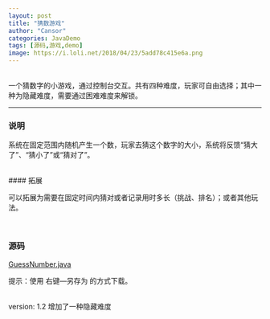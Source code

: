 ```yaml
---
layout: post
title: "猜数游戏"
author: "Cansor"
categories: JavaDemo
tags: [源码,游戏,demo]
image: https://i.loli.net/2018/04/23/5add78c415e6a.png
---
```


<br>
一个猜数字的小游戏，通过控制台交互。共有四种难度，玩家可自由选择；其中一种为隐藏难度，需要通过困难难度来解锁。
<br>

***
  
### 说明
  
系统在固定范围内随机产生一个数，玩家去猜这个数字的大小，系统将反馈“猜大了”、“猜小了”或“猜对了”。
  
<br>
#### 拓展
  
可以拓展为需要在固定时间内猜对或者记录用时多长（挑战、排名）；或者其他玩法。
  
<br>
  
### 源码
  
<line>
<a href="{{ site.github.url }}/assets/code-java/GuessNumber.java">GuessNumber.java</a>
</line>

提示：使用 右键—另存为 的方式下载。
  
<br>
version: 1.2 增加了一种隐藏难度

<br><br><br>

